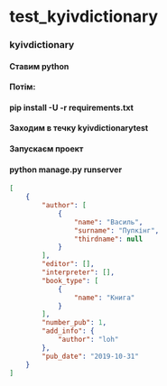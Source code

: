 # test_kyivdictionary

### kyivdictionary

#### Ставим python
#### Потім:
#### pip install -U -r requirements.txt
#### Заходим в течку kyivdictionarytest

#### Запускаєм проект
#### python manage.py runserver


```json
[
    {
        "author": [
            {
                "name": "Василь",
                "surname": "Пупкінг",
                "thirdname": null
            }
        ],
        "editor": [],
        "interpreter": [],
        "book_type": [
            {
                "name": "Книга"
            }
        ],
        "number_pub": 1,
        "add_info": {
            "author": "loh"
        },
        "pub_date": "2019-10-31"
    }
]
```
